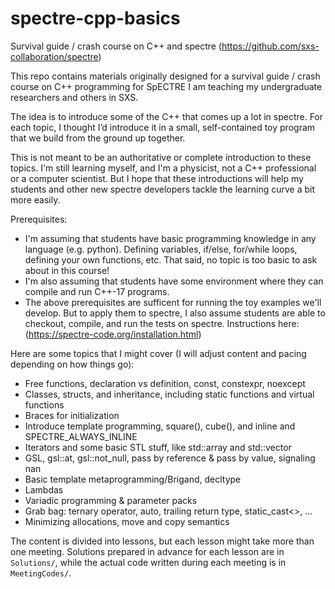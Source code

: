 # spectre-cpp-basics
Survival guide / crash course on C++ and spectre (https://github.com/sxs-collaboration/spectre)

This repo contains materials originally designed for a survival guide / crash course on C++ programming for SpECTRE I am teaching my undergraduate researchers and others in SXS.

The idea is to introduce some of the C++ that comes up a lot in spectre. For each topic, I thought I’d introduce it in a small, self-contained toy program that we build from the ground up together. 

This is not meant to be an authoritative or complete introduction to these topics. I'm still learning myself, and I'm a physicist, not a C++ professional or a computer scientist. But I hope that these introductions will help my students and other new spectre developers tackle the learning curve a bit more easily.

Prerequisites:
 * I'm assuming that students have basic programming knowledge in any language (e.g. python). Defining variables, if/else, for/while loops, defining your own functions, etc. That said, no topic is too basic to ask about in this course!
 * I'm also assuming that students have some environment where they can compile and run C++-17 programs.
 * The above prerequisites are sufficent for running the toy examples we'll develop. But to apply them to spectre, I also assume students are able to checkout, compile, and run the tests on spectre. Instructions here: (https://spectre-code.org/installation.html)

Here are some topics that I might cover (I will adjust content and pacing depending on how things go):

* Free functions, declaration vs definition, const, constexpr, noexcept
* Classes, structs, and inheritance, including static functions and virtual functions
* Braces for initialization
* Introduce template programming, square(), cube(), and inline and SPECTRE_ALWAYS_INLINE
* Iterators and some basic STL stuff, like std::array and std::vector
* GSL, gsl::at, gsl::not_null, pass by reference & pass by value, signaling nan
* Basic template metaprogramming/Brigand, decltype
* Lambdas
* Variadic programming & parameter packs
* Grab bag: ternary operator, auto, trailing return type, static_cast<>, ...
* Minimizing allocations, move and copy semantics

The content is divided into lessons, but each lesson might take more than one meeting. Solutions prepared in advance for each lesson are in `Solutions/`, while the actual code written during each meeting is in `MeetingCodes/`.
